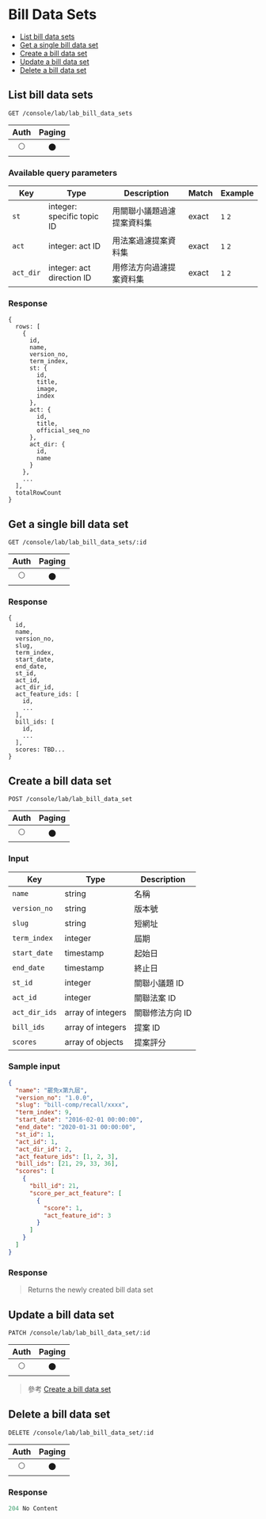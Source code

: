 # Bill Data Sets

- [List bill data sets](#list-bill-data-sets)
- [Get a single bill data set](#get-a-single-bill-data-set)
- [Create a bill data set](#create-a-bill-data-set)
- [Update a bill data set](#update-a-bill-data-set)
- [Delete a bill data set](#delete-a-bill-data-set)

## List bill data sets
```
GET /console/lab/lab_bill_data_sets
```

| Auth | Paging |
| :---: | :---: |
| 🌕 | 🌑 |

### Available query parameters

| Key | Type | Description | Match | Example |
| --- | --- | --- | --- | --- |
| `st` | integer: specific topic ID | 用關聯小議題過濾提案資料集 | exact | `1` `2` |
| `act` | integer: act ID | 用法案過濾提案資料集 | exact | `1` `2` |
| `act_dir` | integer: act direction ID | 用修法方向過濾提案資料集 | exact | `1` `2` |

### Response
```
{
  rows: [
    {
      id,
      name,
      version_no,
      term_index,
      st: {
        id,
        title,
        image,
        index
      },
      act: {
        id,
        title,
        official_seq_no
      },
      act_dir: {
        id,
        name
      }
    },
    ...
  ],
  totalRowCount
}
```

## Get a single bill data set
```
GET /console/lab/lab_bill_data_sets/:id
```

| Auth | Paging |
| :---: | :---: |
| 🌕 | 🌑 |

### Response
```
{
  id,
  name,
  version_no,
  slug,
  term_index,
  start_date,
  end_date,
  st_id,
  act_id,
  act_dir_id,
  act_feature_ids: [
    id,
    ...
  ],
  bill_ids: [
    id,
    ...
  ],
  scores: TBD...
}
```

## Create a bill data set
```
POST /console/lab/lab_bill_data_set
```

| Auth | Paging |
| :---: | :---: |
| 🌕 | 🌑 |

### Input

| Key | Type | Description |
| --- | --- | --- |
| `name` | string | 名稱 |
| `version_no` | string | 版本號 |
| `slug` | string | 短網址 |
| `term_index` | integer | 屆期 |
| `start_date` | timestamp | 起始日 |
| `end_date` | timestamp | 終止日 |
| `st_id` | integer | 關聯小議題 ID |
| `act_id` | integer | 關聯法案 ID |
| `act_dir_ids` | array of integers | 關聯修法方向 ID |
| `bill_ids` | array of integers | 提案 ID |
| `scores` | array of objects | 提案評分 |

### Sample input
```json
{
  "name": "罷免x第九屆",
  "version_no": "1.0.0",
  "slug": "bill-comp/recall/xxxx",
  "term_index": 9,
  "start_date": "2016-02-01 00:00:00",
  "end_date": "2020-01-31 00:00:00",
  "st_id": 1,
  "act_id": 1,
  "act_dir_id": 2,
  "act_feature_ids": [1, 2, 3],
  "bill_ids": [21, 29, 33, 36],
  "scores": [
    {
      "bill_id": 21,
      "score_per_act_feature": [
        {
          "score": 1,
          "act_feature_id": 3
        }
      ]
    }
  ]
}
```

### Response
> Returns the newly created bill data set

## Update a bill data set
```
PATCH /console/lab/lab_bill_data_set/:id
```

| Auth | Paging |
| :---: | :---: |
| 🌕 | 🌑 |

> 參考 [Create a bill data set](#create-a-bill-data-set)

## Delete a bill data set
```
DELETE /console/lab/lab_bill_data_set/:id
```

| Auth | Paging |
| :---: | :---: |
| 🌕 | 🌑 |

### Response
```javascript
204 No Content
```
